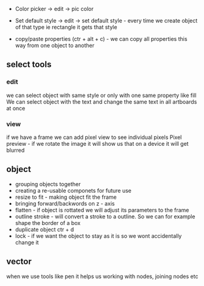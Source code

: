 - Color picker -> edit -> pic color
- Set default style -> edit -> set default style - every time we create object of that type ie rectangle it gets that style

- copy/paste properties (ctr + alt + c) - we can copy all properties this way from one object to another

## select tools

### edit

we can select object with same style or only with one same property like fill
We can select object with the text and change the same text in all artboards at once

### view

if we have a frame we can add pixel view to see individual pixels
Pixel preview - if we rotate the image it will show us that on a device it will get blurred

## object

- grouping objects together
- creating a re-usable componets for future use
- resize to fit - making object fit the frame
- bringing forward/backwords on z - axis
- flatten - if object is rottated we will adjust its parameters to the frame
- outline stroke - will convert a stroke to a outline. So we can for example shape the border of a box
- duplicate object ctr + d
- lock - if we want the object to stay as it is so we wont accidentally change it

## vector

when we use tools like pen it helps us working with nodes, joining nodes etc
